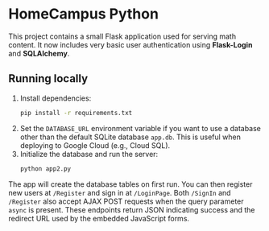 # HomeCampus Python

This project contains a small Flask application used for serving math content. It now includes very basic user authentication using **Flask-Login** and **SQLAlchemy**.

## Running locally

1. Install dependencies:
   ```bash
   pip install -r requirements.txt
   ```
2. Set the `DATABASE_URL` environment variable if you want to use a database other than the default SQLite database `app.db`. This is useful when deploying to Google Cloud (e.g., Cloud SQL).
3. Initialize the database and run the server:
   ```bash
   python app2.py
   ```

The app will create the database tables on first run. You can then register new users at `/Register` and sign in at `/LoginPage`.
Both `/SignIn` and `/Register` also accept AJAX POST requests when the query
parameter `async` is present. These endpoints return JSON indicating success and
the redirect URL used by the embedded JavaScript forms.

